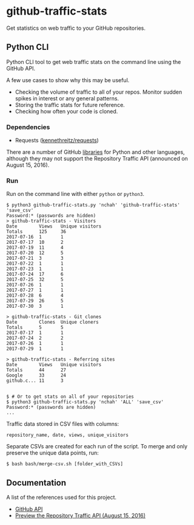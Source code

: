 # github-traffic-stats

Get statistics on web traffic to your GitHub repositories.

## Python CLI

Python CLI tool to get web traffic stats on the command line using the GitHub API.

A few use cases to show why this may be useful.

- Checking the volume of traffic to all of your repos. Monitor sudden spikes in interest or any general patterns.
- Storing the traffic stats for future reference.
- Checking how often your code is cloned.


### Dependencies

- Requests ([kennethreitz/requests](https://github.com/kennethreitz/requests))

There are a number of GitHub [libraries](https://developer.github.com/libraries/) for Python and other languages, although they may not support the Repository Traffic API (announced on August 15, 2016).

### Run

Run on the command line with either `python` or `python3`.

```
$ python3 github-traffic-stats.py 'nchah' 'github-traffic-stats' 'save_csv'
Password:* (passwords are hidden)
> github-traffic-stats - Visitors
Date        Views   Unique visitors
Totals      125     36
2017-07-16  1       1
2017-07-17  10      2
2017-07-19  11      4
2017-07-20  12      5
2017-07-21  3       3
2017-07-22  1       1
2017-07-23  1       1
2017-07-24  17      6
2017-07-25  32      5
2017-07-26  1       1
2017-07-27  1       1
2017-07-28  6       4
2017-07-29  26      5
2017-07-30  3       1

> github-traffic-stats - Git clones
Date        Clones  Unique cloners
Totals      5       5
2017-07-17  1       1
2017-07-24  2       2
2017-07-26  1       1
2017-07-29  1       1

> github-traffic-stats - Referring sites
Date        Views   Unique visitors
Totals      44      27
Google      33      24
github.c... 11      3


$ # Or to get stats on all of your repositories
$ python3 github-traffic-stats.py 'nchah' 'ALL' 'save_csv'
Password:* (passwords are hidden)
...

```

Traffic data stored in CSV files with columns:
```
repository_name, date, views, unique_visitors
```

Separate CSVs are created for each run of the script.
To merge and only preserve the unique data points, run:

```
$ bash bash/merge-csv.sh [folder_with_CSVs]
```


## Documentation

A list of the references used for this project.

- [GitHub API](https://developer.github.com/v3/)
- [Preview the Repository Traffic API (August 15, 2016)](https://developer.github.com/changes/2016-08-15-traffic-api-preview/)

